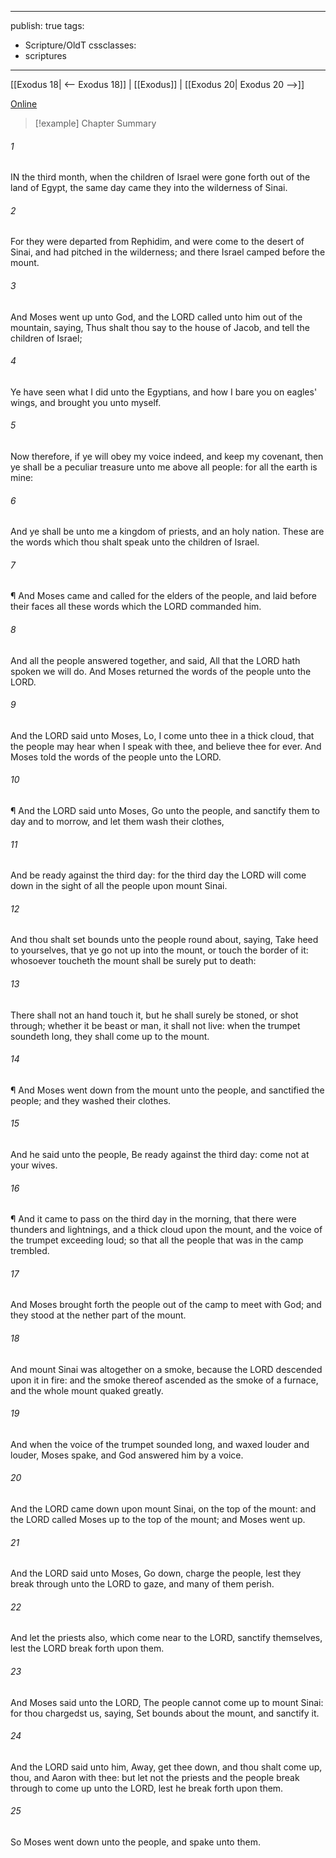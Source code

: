 

---
publish: true
tags:
  - Scripture/OldT
cssclasses:
  - scriptures
---
[[Exodus 18| <-- Exodus 18]] | [[Exodus]] | [[Exodus 20| Exodus 20 -->]]

[Online](https://churchofjesuschrist.org/study/scriptures/ot/ex/19?lang=eng)

>[!example] Chapter Summary
>
###### 1
IN the third month, when the children of Israel were gone forth out of the land of Egypt, the same day came they into the wilderness of Sinai.
###### 2
For they were departed from Rephidim, and were come to the desert of Sinai, and had pitched in the wilderness; and there Israel camped before the mount.
###### 3
And Moses went up unto God, and the LORD called unto him out of the mountain, saying, Thus shalt thou say to the house of Jacob, and tell the children of Israel;
###### 4
Ye have seen what I did unto the Egyptians, and how I bare you on eagles' wings, and brought you unto myself.
###### 5
Now therefore, if ye will obey my voice indeed, and keep my covenant, then ye shall be a peculiar treasure unto me above all people: for all the earth is mine:
###### 6
And ye shall be unto me a kingdom of priests, and an holy nation.  These are the words which thou shalt speak unto the children of Israel.
###### 7
¶ And Moses came and called for the elders of the people, and laid before their faces all these words which the LORD commanded him.
###### 8
And all the people answered together, and said, All that the LORD hath spoken we will do.  And Moses returned the words of the people unto the LORD.
###### 9
And the LORD said unto Moses, Lo, I come unto thee in a thick cloud, that the people may hear when I speak with thee, and believe thee for ever.  And Moses told the words of the people unto the LORD.
###### 10
¶ And the LORD said unto Moses, Go unto the people, and sanctify them to day and to morrow, and let them wash their clothes,
###### 11
And be ready against the third day: for the third day the LORD will come down in the sight of all the people upon mount Sinai.
###### 12
And thou shalt set bounds unto the people round about, saying, Take heed to yourselves, that ye go not up into the mount, or touch the border of it: whosoever toucheth the mount shall be surely put to death:
###### 13
There shall not an hand touch it, but he shall surely be stoned, or shot through; whether it be beast or man, it shall not live: when the trumpet soundeth long, they shall come up to the mount.
###### 14
¶ And Moses went down from the mount unto the people, and sanctified the people; and they washed their clothes.
###### 15
And he said unto the people, Be ready against the third day: come not at your wives.
###### 16
¶ And it came to pass on the third day in the morning, that there were thunders and lightnings, and a thick cloud upon the mount, and the voice of the trumpet exceeding loud; so that all the people that was in the camp trembled.
###### 17
And Moses brought forth the people out of the camp to meet with God; and they stood at the nether part of the mount.
###### 18
And mount Sinai was altogether on a smoke, because the LORD descended upon it in fire: and the smoke thereof ascended as the smoke of a furnace, and the whole mount quaked greatly.
###### 19
And when the voice of the trumpet sounded long, and waxed louder and louder, Moses spake, and God answered him by a voice.
###### 20
And the LORD came down upon mount Sinai, on the top of the mount: and the LORD called Moses up to the top of the mount; and Moses went up.
###### 21
And the LORD said unto Moses, Go down, charge the people, lest they break through unto the LORD to gaze, and many of them perish.
###### 22
And let the priests also, which come near to the LORD, sanctify themselves, lest the LORD break forth upon them.
###### 23
And Moses said unto the LORD, The people cannot come up to mount Sinai: for thou chargedst us, saying, Set bounds about the mount, and sanctify it.
###### 24
And the LORD said unto him, Away, get thee down, and thou shalt come up, thou, and Aaron with thee: but let not the priests and the people break through to come up unto the LORD, lest he break forth upon them.
###### 25
So Moses went down unto the people, and spake unto them.



